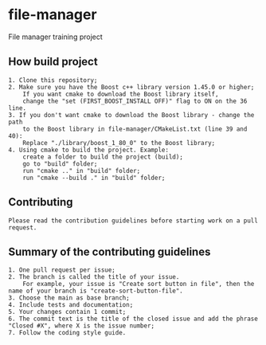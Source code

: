 # file-manager

File manager training project

## How build project

    1. Clone this repository;
    2. Make sure you have the Boost c++ library version 1.45.0 or higher;
		If you want cmake to download the Boost library itself, 
		change the "set (FIRST_BOOST_INSTALL OFF)" flag to ON on the 36 line.
    3. If you don't want cmake to download the Boost library - сhange the path 
		to the Boost library in file-manager/CMakeList.txt (line 39 and 40):
        Replace "./library/boost_1_80_0" to the Boost library;
    4. Using cmake to build the project. Example: 
        create a folder to build the project (build);
        go to "build" folder;
        run "cmake .." in "build" folder;
        run "cmake --build ." in "build" folder;

## Contributing

    Please read the contribution guidelines before starting work on a pull request.

## Summary of the contributing guidelines

    1. One pull request per issue;
	2. The branch is called the title of your issue. 
		For example, your issue is "Create sort button in file", then the name of your branch is "create-sort-button-file".
    3. Choose the main as base branch;
    4. Include tests and documentation;
    5. Your changes contain 1 commit;
    6. The commit text is the title of the closed issue and add the phrase "Closed #X", where X is the issue number;
    7. Follow the coding style guide.
